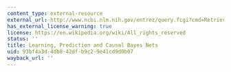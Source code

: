 ```yaml
---
content_type: external-resource
external_url: http://www.ncbi.nlm.nih.gov/entrez/query.fcgi?cmd=Retrieve&db=PubMed&dopt=Citation&list_uids=12517358
has_external_license_warning: true
license: https://en.wikipedia.org/wiki/All_rights_reserved
status: ''
title: Learning, Prediction and Causal Bayes Nets
uid: 93bf4a3d-4db8-42df-b9c2-9e41cd9d0b07
wayback_url: ''
---
```

